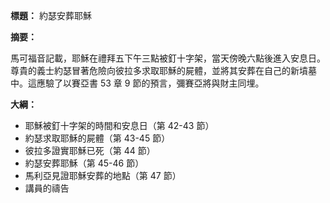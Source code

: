 **標題：** 約瑟安葬耶穌

**摘要：**

馬可福音記載，耶穌在禮拜五下午三點被釘十字架，當天傍晚六點後進入安息日。尊貴的義士約瑟冒著危險向彼拉多求取耶穌的屍體，並將其安葬在自己的新墳墓中。這應驗了以賽亞書 53 章 9 節的預言，彌賽亞將與財主同埋。

**大綱：**

* 耶穌被釘十字架的時間和安息日（第 42-43 節）
* 約瑟求取耶穌的屍體（第 43-45 節）
* 彼拉多證實耶穌已死（第 44 節）
* 約瑟安葬耶穌（第 45-46 節）
* 馬利亞見證耶穌安葬的地點（第 47 節）
* 講員的禱告
